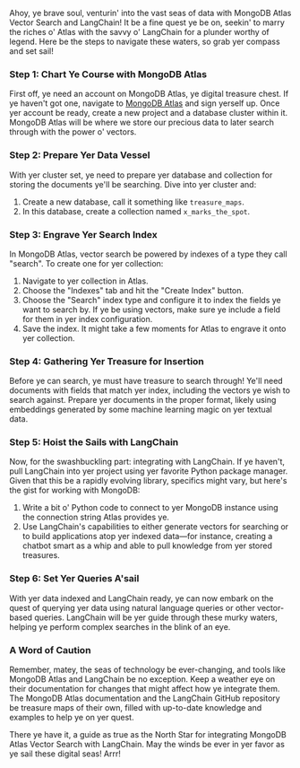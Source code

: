 Ahoy, ye brave soul, venturin' into the vast seas of data with MongoDB Atlas Vector Search and LangChain! It be a fine quest ye be on, seekin' to marry the riches o' Atlas with the savvy o' LangChain for a plunder worthy of legend. Here be the steps to navigate these waters, so grab yer compass and set sail!

### Step 1: Chart Ye Course with MongoDB Atlas

First off, ye need an account on MongoDB Atlas, ye digital treasure chest. If ye haven't got one, navigate to [MongoDB Atlas](https://www.mongodb.com/cloud/atlas) and sign yerself up. Once yer account be ready, create a new project and a database cluster within it. MongoDB Atlas will be where we store our precious data to later search through with the power o' vectors.

### Step 2: Prepare Yer Data Vessel

With yer cluster set, ye need to prepare yer database and collection for storing the documents ye'll be searching. Dive into yer cluster and:

1. Create a new database, call it something like `treasure_maps`.
2. In this database, create a collection named `x_marks_the_spot`.

### Step 3: Engrave Yer Search Index

In MongoDB Atlas, vector search be powered by indexes of a type they call \"search\". To create one for yer collection:

1. Navigate to yer collection in Atlas.
2. Choose the \"Indexes\" tab and hit the \"Create Index\" button.
3. Choose the \"Search\" index type and configure it to index the fields ye want to search by. If ye be using vectors, make sure ye include a field for them in yer index configuration.
4. Save the index. It might take a few moments for Atlas to engrave it onto yer collection.

### Step 4: Gathering Yer Treasure for Insertion

Before ye can search, ye must have treasure to search through! Ye'll need documents with fields that match yer index, including the vectors ye wish to search against. Prepare yer documents in the proper format, likely using embeddings generated by some machine learning magic on yer textual data.

### Step 5: Hoist the Sails with LangChain

Now, for the swashbuckling part: integrating with LangChain. If ye haven't, pull LangChain into yer project using yer favorite Python package manager. Given that this be a rapidly evolving library, specifics might vary, but here's the gist for working with MongoDB:

1. Write a bit o' Python code to connect to yer MongoDB instance using the connection string Atlas provides ye.
2. Use LangChain's capabilities to either generate vectors for searching or to build applications atop yer indexed data—for instance, creating a chatbot smart as a whip and able to pull knowledge from yer stored treasures.

### Step 6: Set Yer Queries A'sail

With yer data indexed and LangChain ready, ye can now embark on the quest of querying yer data using natural language queries or other vector-based queries. LangChain will be yer guide through these murky waters, helping ye perform complex searches in the blink of an eye.

### A Word of Caution

Remember, matey, the seas of technology be ever-changing, and tools like MongoDB Atlas and LangChain be no exception. Keep a weather eye on their documentation for changes that might affect how ye integrate them. The MongoDB Atlas documentation and the LangChain GitHub repository be treasure maps of their own, filled with up-to-date knowledge and examples to help ye on yer quest.

There ye have it, a guide as true as the North Star for integrating MongoDB Atlas Vector Search with LangChain. May the winds be ever in yer favor as ye sail these digital seas! Arrr!
